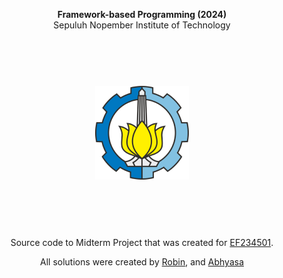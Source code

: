 <p align="center"><b>Framework-based Programming (2024)</b><br>Sepuluh Nopember Institute of Technology</p>

<p align="center"><img src="https://raw.githubusercontent.com/Rubinskiy/IF184202-Data-Structures/main/its.png" style="transform: scale(0.5);"></p>
  
<p align="center">Source code to Midterm Project that was created for <a href="https://www.its.ac.id/informatika/academic/study-program/bachelor-degree/curriculum-handbook-and-syllabus-for-undergraduate-study-program/">EF234501</a>.</p>
<p align="center">All solutions were created by <a href="https://github.com/Rubinskiy">Robin</a>, and <a href="https://github.com/ahhbiasa">Abhyasa</a></p>
